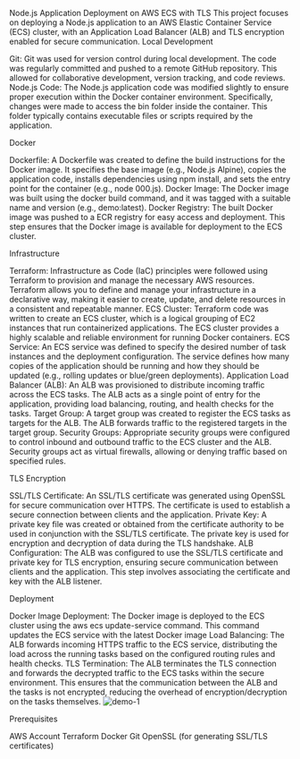 
Node.js Application Deployment on AWS ECS with TLS
This project focuses on deploying a Node.js application to an AWS Elastic Container Service (ECS) cluster, with an Application Load Balancer (ALB) and TLS encryption enabled for secure communication.
Local Development

Git: Git was used for version control during local development. The code was regularly committed and pushed to a remote GitHub repository. This allowed for collaborative development, version tracking, and code reviews.
Node.js Code: The Node.js application code was modified slightly to ensure proper execution within the Docker container environment. Specifically, changes were made to access the bin folder inside the container. This folder typically contains executable files or scripts required by the application.

Docker

Dockerfile: A Dockerfile was created to define the build instructions for the Docker image. It specifies the base image (e.g., Node.js Alpine), copies the application code, installs dependencies using npm install, and sets the entry point for the container (e.g., node 000.js).
Docker Image: The Docker image was built using the docker build command, and it was tagged with a suitable name and version (e.g., demo:latest).
Docker Registry: The built Docker image was pushed to a ECR registry for easy access and deployment. This step ensures that the Docker image is available for deployment to the ECS cluster.

Infrastructure

Terraform: Infrastructure as Code (IaC) principles were followed using Terraform to provision and manage the necessary AWS resources. Terraform allows you to define and manage your infrastructure in a declarative way, making it easier to create, update, and delete resources in a consistent and repeatable manner.
ECS Cluster: Terraform code was written to create an ECS cluster, which is a logical grouping of EC2 instances that run containerized applications. The ECS cluster provides a highly scalable and reliable environment for running Docker containers.
ECS Service: An ECS service was defined to specify the desired number of task instances and the deployment configuration. The service defines how many copies of the application should be running and how they should be updated (e.g., rolling updates or blue/green deployments).
Application Load Balancer (ALB): An ALB was provisioned to distribute incoming traffic across the ECS tasks. The ALB acts as a single point of entry for the application, providing load balancing, routing, and health checks for the tasks.
Target Group: A target group was created to register the ECS tasks as targets for the ALB. The ALB forwards traffic to the registered targets in the target group.
Security Groups: Appropriate security groups were configured to control inbound and outbound traffic to the ECS cluster and the ALB. Security groups act as virtual firewalls, allowing or denying traffic based on specified rules.

TLS Encryption

SSL/TLS Certificate: An SSL/TLS certificate was generated using OpenSSL  for secure communication over HTTPS. The certificate is used to establish a secure connection between clients and the application.
Private Key: A private key file was created or obtained from the certificate authority to be used in conjunction with the SSL/TLS certificate. The private key is used for encryption and decryption of data during the TLS handshake.
ALB Configuration: The ALB was configured to use the SSL/TLS certificate and private key for TLS encryption, ensuring secure communication between clients and the application. This step involves associating the certificate and key with the ALB listener.

Deployment

Docker Image Deployment: The Docker image is deployed to the ECS cluster using the aws ecs update-service command. This command updates the ECS service with the latest Docker image
Load Balancing: The ALB forwards incoming HTTPS traffic to the ECS service, distributing the load across the running tasks based on the configured routing rules and health checks.
TLS Termination: The ALB terminates the TLS connection and forwards the decrypted traffic to the ECS tasks within the secure environment. This ensures that the communication between the ALB and the tasks is not encrypted, reducing the overhead of encryption/decryption on the tasks themselves.
![demo-1](https://github.com/anilyuo/demo/assets/168365194/331bd589-527b-4411-80f2-b9d1e1179b59)

Prerequisites

AWS Account
Terraform
Docker
Git
OpenSSL (for generating SSL/TLS certificates)
